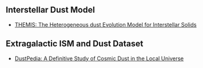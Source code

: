 ## Interstellar Dust Model 

* [THEMIS: The Heterogeneous dust Evolution Model for Interstellar Solids](https://www.ias.u-psud.fr/themis/THEMIS_model.html)

## Extragalactic ISM and Dust Dataset

* [DustPedia: A Definitive Study of Cosmic Dust in the Local Universe](http://dustpedia.com/)
